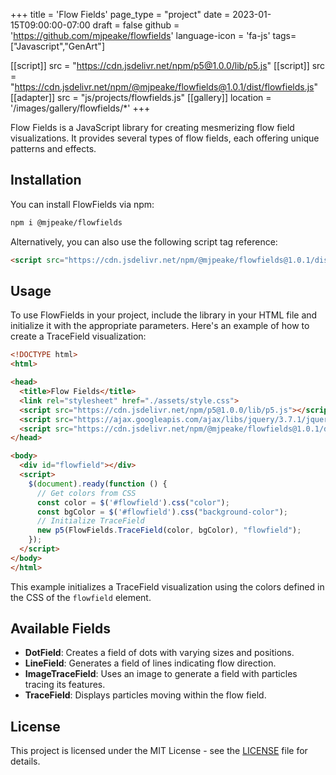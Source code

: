 +++
title = 'Flow Fields'
page_type = "project"
date = 2023-01-15T09:00:00-07:00
draft = false
github = 'https://github.com/mjpeake/flowfields'
language-icon = 'fa-js'
tags=["Javascript","GenArt"]

[[script]]
  src = "https://cdn.jsdelivr.net/npm/p5@1.0.0/lib/p5.js"
[[script]]
  src = "https://cdn.jsdelivr.net/npm/@mjpeake/flowfields@1.0.1/dist/flowfields.js"
[[adapter]]
  src = "js/projects/flowfields.js"
[[gallery]]
  location = '/images/gallery/flowfields/*'
+++

Flow Fields is a JavaScript library for creating mesmerizing flow field visualizations. It provides several types of flow fields, each offering unique patterns and effects.

## Installation

You can install FlowFields via npm:
```bash
npm i @mjpeake/flowfields
```

Alternatively, you can also use the following script tag reference:
```html
<script src="https://cdn.jsdelivr.net/npm/@mjpeake/flowfields@1.0.1/dist/flowfields.js"></script>
```

## Usage

To use FlowFields in your project, include the library in your HTML file and initialize it with the appropriate parameters. Here's an example of how to create a TraceField visualization:

```html {linenos=inline}
<!DOCTYPE html>
<html>

<head>
  <title>Flow Fields</title>
  <link rel="stylesheet" href="./assets/style.css">
  <script src="https://cdn.jsdelivr.net/npm/p5@1.0.0/lib/p5.js"></script>
  <script src="https://ajax.googleapis.com/ajax/libs/jquery/3.7.1/jquery.min.js"></script>
  <script src="https://cdn.jsdelivr.net/npm/@mjpeake/flowfields@1.0.1/dist/flowfields.js"></script>
</head>

<body>
  <div id="flowfield"></div>
  <script>
    $(document).ready(function () {
      // Get colors from CSS
      const color = $('#flowfield').css("color");
      const bgColor = $('#flowfield').css("background-color");
      // Initialize TraceField
      new p5(FlowFields.TraceField(color, bgColor), "flowfield");
    });
  </script>
</body>
</html>
```

This example initializes a TraceField visualization using the colors defined in the CSS of the `flowfield` element.

## Available Fields

- **DotField**: Creates a field of dots with varying sizes and positions.
- **LineField**: Generates a field of lines indicating flow direction.
- **ImageTraceField**: Uses an image to generate a field with particles tracing its features.
- **TraceField**: Displays particles moving within the flow field.

## License

This project is licensed under the MIT License - see the [LICENSE](https://github.com/mjpeake/flowfields/blob/main/LICENSE) file for details.